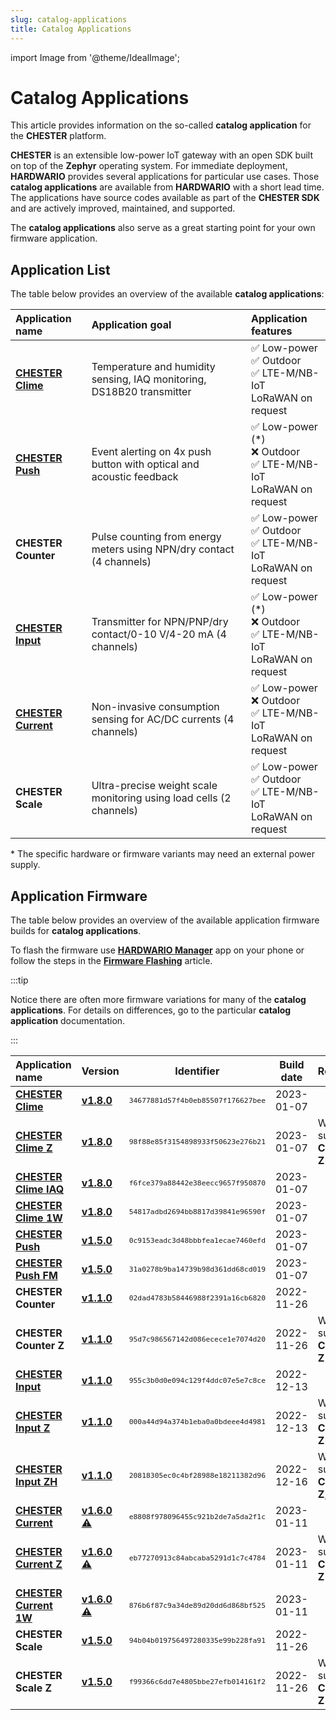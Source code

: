 ```yaml
---
slug: catalog-applications
title: Catalog Applications
---
```

import Image from '@theme/IdealImage';

# Catalog Applications

This article provides information on the so-called **catalog application** for the **CHESTER** platform.

**CHESTER** is an extensible low-power IoT gateway with an open SDK built on top of the **Zephyr** operating system. For immediate deployment, **HARDWARIO** provides several applications for particular use cases. Those **catalog applications** are available from **HARDWARIO** with a short lead time. The applications have source codes available as part of the **CHESTER SDK** and are actively improved, maintained, and supported.

The **catalog applications** also serve as a great starting point for your own firmware application.

## Application List

The table below provides an overview of the available **catalog applications**:

| Application name                            | Application goal                                                      | Application features                                                       |
| :------------------------------------------ | :-------------------------------------------------------------------- | :------------------------------------------------------------------------- |
| [**CHESTER Clime**](./chester-clime.md)     | Temperature and humidity sensing, IAQ monitoring, DS18B20 transmitter | ✅ Low-power <br />✅ Outdoor<br />✅ LTE-M/NB-IoT<br />LoRaWAN on request    |
| [**CHESTER Push**](./chester-push.md)       | Event alerting on 4x push button with optical and acoustic feedback   | ✅ Low-power (*)<br />❌ Outdoor<br />✅ LTE-M/NB-IoT<br />LoRaWAN on request |
| **CHESTER Counter**                         | Pulse counting from energy meters using NPN/dry contact (4 channels)  | ✅ Low-power <br />✅ Outdoor<br />✅ LTE-M/NB-IoT<br />LoRaWAN on request    |
| [**CHESTER Input**](./chester-input.md)     | Transmitter for NPN/PNP/dry contact/0-10 V/4-20 mA (4 channels)       | ✅ Low-power (*)<br />❌ Outdoor<br />✅ LTE-M/NB-IoT<br />LoRaWAN on request |
| [**CHESTER Current**](./chester-current.md) | Non-invasive consumption sensing for AC/DC currents (4 channels)      | ✅ Low-power <br />❌ Outdoor<br />✅ LTE-M/NB-IoT<br />LoRaWAN on request    |
| **CHESTER Scale**                           | Ultra-precise weight scale monitoring using load cells (2 channels)   | ✅ Low-power <br />✅ Outdoor<br />✅ LTE-M/NB-IoT<br />LoRaWAN on request    |

\* The specific hardware or firmware variants may need an external power supply.

## Application Firmware

The table below provides an overview of the available application firmware builds for **catalog applications**.

To flash the firmware use [**HARDWARIO Manager**](../platform-management/hardwario-manager.md) app on your phone or follow the steps in the [**Firmware Flashing**](../firmware-flashing/index.md) article.

:::tip

Notice there are often more firmware variations for many of the **catalog applications**. For details on differences, go to the particular **catalog application** documentation.

:::

| Application name                                                | Version                                                                                                                                               |                    Identifier                     | Build date | Remark                                 |
| :-------------------------------------------------------------- | :---------------------------------------------------------------------------------------------------------------------------------------------------- | :-----------------------------------------------: | :--------: | :------------------------------------- |
| [**CHESTER Clime**](chester-clime.md#chester-clime)             | [**v1.8.0**](https://firmware.hardwario.com/chester/34677881d57f4b0eb85507f176627bee)                                                                 | <small>`34677881d57f4b0eb85507f176627bee`</small> | 2023-01-07 |                                        |
| [**CHESTER Clime Z**](chester-clime.md#chester-clime-z)         | [**v1.8.0**](https://firmware.hardwario.com/chester/98f88e85f3154898933f50623e276b21)                                                                 | <small>`98f88e85f3154898933f50623e276b21`</small> | 2023-01-07 | With support for **CHESTER-Z**         |
| [**CHESTER Clime IAQ**](chester-clime.md#chester-clime-iaq)     | [**v1.8.0**](https://firmware.hardwario.com/chester/f6fce379a88442e38eecc9657f950870)                                                                 | <small>`f6fce379a88442e38eecc9657f950870`</small> | 2023-01-07 |                                        |
| [**CHESTER Clime 1W**](chester-clime.md#chester-clime-1w)       | [**v1.8.0**](https://firmware.hardwario.com/chester/54817adbd2694bb8817d39841e96590f)                                                                 | <small>`54817adbd2694bb8817d39841e96590f`</small> | 2023-01-07 |                                        |
| [**CHESTER Push**](chester-push.md#hardware-description)        | [**v1.5.0**](https://firmware.hardwario.com/chester/0c9153eadc3d48bbbfea1ecae7460efd)                                                                 | <small>`0c9153eadc3d48bbbfea1ecae7460efd`</small> | 2023-01-07 |                                        |
| [**CHESTER Push FM**](chester-push.md#hardware-description)     | [**v1.5.0**](https://firmware.hardwario.com/chester/31a0278b9ba14739b98d361dd68cd019)                                                                 | <small>`31a0278b9ba14739b98d361dd68cd019`</small> | 2023-01-07 |                                        |
| **CHESTER Counter**                                             | [**v1.1.0**](https://firmware.hardwario.com/chester/02dad4783b58446988f2391a16cb6820)                                                                 | <small>`02dad4783b58446988f2391a16cb6820`</small> | 2022-11-26 |                                        |
| **CHESTER Counter Z**                                           | [**v1.1.0**](https://firmware.hardwario.com/chester/95d7c986567142d086ecece1e7074d20)                                                                 | <small>`95d7c986567142d086ecece1e7074d20`</small> | 2022-11-26 | With support for **CHESTER-Z**         |
| [**CHESTER Input**](chester-input.md#chester-input-1)           | [**v1.1.0**](https://firmware.hardwario.com/chester/955c3b0d0e094c129f4ddc07e5e7c8ce)                                                                 | <small>`955c3b0d0e094c129f4ddc07e5e7c8ce`</small> | 2022-12-13 |                                        |
| [**CHESTER Input Z**](chester-input.md#chester-input-z)         | [**v1.1.0**](https://firmware.hardwario.com/chester/000a44d94a374b1eba0a0bdeee4d4981)                                                                 | <small>`000a44d94a374b1eba0a0bdeee4d4981`</small> | 2022-12-13 | With support for **CHESTER-Z**         |
| [**CHESTER Input ZH**](chester-input.md#chester-input-zh)       | [**v1.1.0**](https://firmware.hardwario.com/chester/20818305ec0c4bf28988e18211382d96)                                                                 | <small>`20818305ec0c4bf28988e18211382d96`</small> | 2022-12-16 | With support for **CHESTER-Z**, **S2** |
| [**CHESTER Current**](chester-current.md#chester-current-1)     | [**v1.6.0**](https://firmware.hardwario.com/chester/e8808f978096455c921b2de7a5da2f1c) [⚠️](chester-current.md#calibration-backup "Calibration backup") | <small>`e8808f978096455c921b2de7a5da2f1c`</small> | 2023-01-11 |                                        |
| [**CHESTER Current Z**](chester-current.md#chester-current-z)   | [**v1.6.0**](https://firmware.hardwario.com/chester/eb77270913c84abcaba5291d1c7c4784) [⚠️](chester-current.md#calibration-backup "Calibration backup") | <small>`eb77270913c84abcaba5291d1c7c4784`</small> | 2023-01-11 | With support for **CHESTER-Z**         |
| [**CHESTER Current 1W**](chester-current.md#chester-current-1w) | [**v1.6.0**](https://firmware.hardwario.com/chester/876b6f87c9a34de89d20dd6d868bf525) [⚠️](chester-current.md#calibration-backup "Calibration backup") | <small>`876b6f87c9a34de89d20dd6d868bf525`</small> | 2023-01-11 |                                        |
| **CHESTER Scale**                                               | [**v1.5.0**](https://firmware.hardwario.com/chester/94b04b019756497280335e99b228fa91)                                                                 | <small>`94b04b019756497280335e99b228fa91`</small> | 2022-11-26 |                                        |
| **CHESTER Scale Z**                                             | [**v1.5.0**](https://firmware.hardwario.com/chester/f99366c6dd7e4805bbe27efb014161f2)                                                                 | <small>`f99366c6dd7e4805bbe27efb014161f2`</small> | 2022-11-26 | With support for **CHESTER-Z**         |
